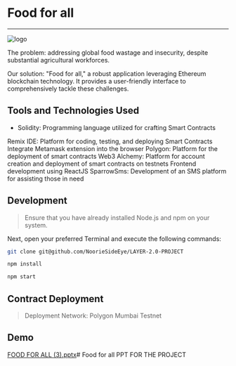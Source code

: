 # Food for all 
---
![logo](https://github.com/NoorieSideEye/LAYER-2.0-PROJECT/assets/146981522/9128160e-421d-411f-9e77-692d823962be)


The problem: addressing global food wastage and insecurity, despite substantial agricultural workforces.

Our solution: "Food for all," a robust application leveraging Ethereum blockchain technology. It provides a user-friendly interface to comprehensively tackle these challenges.
## Tools and Technologies Used

- Solidity: Programming language utilized for crafting Smart Contracts

Remix IDE: Platform for coding, testing, and deploying Smart Contracts
Integrate Metamask extension into the browser
Polygon: Platform for the deployment of smart contracts
Web3
Alchemy: Platform for account creation and deployment of smart contracts on testnets
Frontend development using ReactJS
SparrowSms: Development of an SMS platform for assisting those in need

## Development
> Ensure that you have already installed Node.js and npm on your system.

Next, open your preferred Terminal and execute the following commands:

```sh
git clone git@github.com/NoorieSideEye/LAYER-2.0-PROJECT
```

```sh
npm install
```

```sh
npm start
```
## Contract Deployment
> Deployment Network: Polygon Mumbai Testnet



## Demo

[FOOD FOR ALL (3).pptx](https://github.com/NoorieSideEye/LAYER-2.0-PROJECT/files/14584676/FOOD.FOR.ALL.3.pptx)# Food for all 
PPT FOR THE PROJECT



